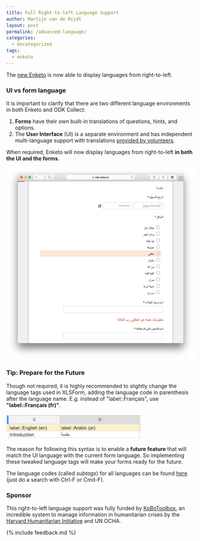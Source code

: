 ```yaml
---
title: Full Right-to-left Language Support
author: Martijn van de Rijdt
layout: post
permalink: /advanced-language/
categories:
  - Uncategorized
tags:
  - enketo
--- 
```


The [new Enketo](/enketo-express) is now able to display languages from right-to-left.

### UI vs form language

It is important to clarify that there are two different language environments in both Enketo and ODK Collect:

1. **Forms** have their own built-in translations of questions, hints, and options. 
2. The **User Interface** (UI) is a separate environment and has independent multi-language support with translations [provided by volunteers](https://www.transifex.com/enketo/enketo-express).

When required, Enketo will now display languages from right-to-left **in both the UI and the forms**.

[![Arabic English Sample Form](../files/2015/08/arabic-english.png "Enketo Roadmap")](https://odk.enke.to/YYYV)


### Tip: Prepare for the Future

Though not required, it is highly recommended to slightly change the language tags used in XLSForm, adding the language code in parenthesis after the language name. E.g. instead of "label::Français", use **"label::Français (fr)"**. 

![Tweaked Language Tags](../files/2015/08/language-tags.png "Tweaked Language Tags")

The reason for following this syntax is to enable a **future feature** that will match the UI language with the current form language. So implementing these tweaked language tags will make your forms ready for the future.

The language codes (called _subtags_) for all languages can be found [here](http://www.iana.org/assignments/language-subtag-registry/language-subtag-registry) (just do a search with Ctrl-F or Cmd-F).

### Sponsor

This right-to-left language support was fully funded by [KoBoToolbox](http://kobotoolbox.org), an incredible system to manage information in humanitarian crises by the [Harvard Humanitarian Initiative](http://hhi.harvard.edu/) and UN OCHA.

{% include feedback.md %}
